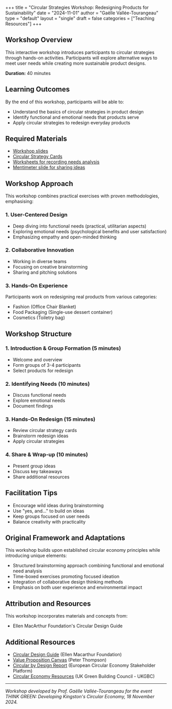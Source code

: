+++
title = "Circular Strategies Workshop: Redesigning Products for Sustainability"
date = "2024-11-01"
author = "Gaëlle Vallée-Tourangeau"
type = "default"
layout = "single"
draft = false
categories = ["Teaching Resources"]
+++
## Workshop Overview
This interactive workshop introduces participants to circular strategies through hands-on activities. Participants will explore alternative ways to meet user needs while creating more sustainable product designs.

**Duration:** 40 minutes

## Learning Outcomes
By the end of this workshop, participants will be able to:
- Understand the basics of circular strategies in product design
- Identify functional and emotional needs that products serve
- Apply circular strategies to redesign everyday products

## Required Materials
- [Workshop slides](materials/profgaelle-circular-economy-slides.pdf)
- [Circular Strategy Cards](https://emf.thirdlight.com/file/24/LfW5VnNLf2CPa..LfjS1LB0VyuH/Circular%20Strategies%20Cards%20SET6.pdf)
- [Worksheets for recording needs analysis](materials/profgaelle-circular-economy-worksheet.pdf)
- [Mentimeter slide for sharing ideas](https://www.menti.com/aluyc1ufdb2o)

## Workshop Approach
This workshop combines practical exercises with proven methodologies, emphasising:

### 1. User-Centered Design
- Deep diving into functional needs (practical, utilitarian aspects)
- Exploring emotional needs (psychological benefits and user satisfaction)
- Emphasizing empathy and open-minded thinking

### 2. Collaborative Innovation
- Working in diverse teams
- Focusing on creative brainstorming
- Sharing and pitching solutions

### 3. Hands-On Experience
Participants work on redesigning real products from various categories:
- Fashion (Office Chair Blanket)
- Food Packaging (Single-use dessert container)
- Cosmetics (Toiletry bag)

## Workshop Structure

### 1. Introduction & Group Formation (5 minutes)
- Welcome and overview
- Form groups of 3-4 participants
- Select products for redesign

### 2. Identifying Needs (10 minutes)
- Discuss functional needs
- Explore emotional needs
- Document findings

### 3. Hands-On Redesign (15 minutes)
- Review circular strategy cards
- Brainstorm redesign ideas
- Apply circular strategies

### 4. Share & Wrap-up (10 minutes)
- Present group ideas
- Discuss key takeaways
- Share additional resources

## Facilitation Tips
- Encourage wild ideas during brainstorming
- Use "yes, and..." to build on ideas
- Keep groups focused on user needs
- Balance creativity with practicality

## Original Framework and Adaptations
This workshop builds upon established circular economy principles while introducing unique elements:
- Structured brainstorming approach combining functional and emotional need analysis
- Time-boxed exercises promoting focused ideation
- Integration of collaborative design thinking methods
- Emphasis on both user experience and environmental impact

## Attribution and Resources
This workshop incorporates materials and concepts from:
- Ellen MacArthur Foundation's Circular Design Guide

## Additional Resources
- [Circular Design Guide](https://www.ellenmacarthurfoundation.org/resources/design/circular-design-guide) (Ellen Macarthur Foundation)
- [Value Proposition Canvas](https://www.peterjthomson.com/2013/11/value-proposition-canvas/) (Peter Thompson)
- [Circular by Design Report](https://circulareconomy.europa.eu/platform/sites/default/files/circular_by_design_-_products_in_the_circular_economy.pdf) (European Circular Economy Stakeholder Platform)
- [Circular Economy Resources](https://ukgbc.org/our-work/topics/circular-economy/) (UK Green Building Council - UKGBC)
---
*Workshop developed by Prof. Gaëlle Vallée-Tourangeau for the event THINK GREEN: Developing Kingston's Circular Economy, 18 November 2024.*
